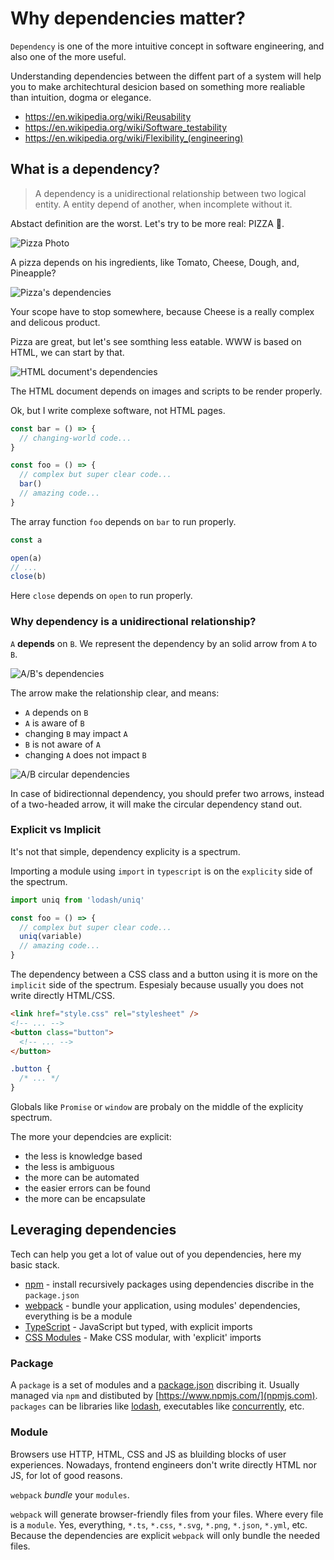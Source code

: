 <!--
  title: Why dependencies matter?
  tags: [software engineering, software architecture]
-->

# Why dependencies matter?

`Dependency` is one of the more intuitive concept in software engineering, and also one of the more useful.

Understanding dependencies between the diffent part of a system will help you to make architechtural desicion based on something more realiable than intuition, dogma or elegance.

- https://en.wikipedia.org/wiki/Reusability
- https://en.wikipedia.org/wiki/Software_testability
- https://en.wikipedia.org/wiki/Flexibility_(engineering)


## What is a dependency?

> A dependency is a unidirectional relationship between two logical entity. A entity depend of another, when incomplete without it.

Abstact definition are the worst. Let's try to be more real: PIZZA 🍕.

![Pizza Photo](./pizza.jpg)

A pizza depends on his ingredients, like Tomato, Cheese, Dough, and, Pineapple?

![Pizza's dependencies](./pizza.svg)

Your scope have to stop somewhere, because Cheese is a really complex and delicous product.

Pizza are great, but let's see somthing less eatable. WWW is based on HTML, we can start by that.

![HTML document's dependencies](./html.svg)

The HTML document depends on images and scripts to be render properly.

Ok, but I write complexe software, not HTML pages.

```typescript
const bar = () => {
  // changing-world code...
}

const foo = () => {
  // complex but super clear code...
  bar()
  // amazing code...
}
```

The array function `foo` depends on `bar` to run properly.


```typescript
const a

open(a)
// ...
close(b)
```

Here `close` depends on `open` to run properly.


### Why dependency is a unidirectional relationship?

`A` **depends** on `B`. We represent the dependency by an solid arrow from `A` to `B`.

![A/B's dependencies](./a-b.svg)

The arrow make the relationship clear, and means:

- `A` depends on `B`
- `A` is aware of `B`
- changing `B` may impact `A`
- `B` is not aware of `A`
- changing `A` does not impact `B`

![A/B circular dependencies](./a-b-circular.svg)

In case of bidirectionnal dependency, you should prefer two arrows, instead of a two-headed arrow, it will make the circular dependency stand out.


### Explicit vs Implicit

It's not that simple, dependency explicity is a spectrum.

Importing a module using `import` in `typescript` is on the `explicity` side of the spectrum.

```typescript
import uniq from 'lodash/uniq'

const foo = () => {
  // complex but super clear code...
  uniq(variable)
  // amazing code...
}
```

The dependency between a CSS class and a button using it is more on the `implicit` side of the spectrum. Espesialy because usually you does not write directly HTML/CSS.

```html
<link href="style.css" rel="stylesheet" />
<!-- ... -->
<button class="button">
  <!-- ... -->
</button>
```

```css
.button {
  /* ... */
}
```

Globals like `Promise` or `window` are probaly on the middle of the explicity spectrum.

The more your dependcies are explicit:

- the less is knowledge based
- the less is ambiguous
- the more can be automated
- the easier errors can be found
- the more can be encapsulate


## Leveraging dependencies

Tech can help you get a lot of value out of you dependencies, here my basic stack.

- [npm](https://www.npmjs.com/) - install recursively packages using dependencies discribe in the `package.json`
- [webpack](https://webpack.js.org/) - bundle your application, using modules' dependencies, everything is be a module
- [TypeScript](https://www.typescriptlang.org/) - JavaScript but typed, with explicit imports
- [CSS Modules](https://github.com/css-modules/css-modules) - Make CSS modular, with 'explicit' imports


### Package

A `package` is a set of modules and a [package.json](https://docs.npmjs.com/cli/v7/configuring-npm/package-json) discribing it. Usually managed via `npm` and distibuted by [https://www.npmjs.com/](npmjs.com). `packages` can be libraries like [lodash](https://www.npmjs.com/package/lodash), executables like [concurrently](https://www.npmjs.com/package/concurrently), etc.
<!-- TODO: find more examples -->


### Module

Browsers use HTTP, HTML, CSS and JS as bluilding blocks of user experiences. Nowadays, frontend engineers don't write directly HTML nor JS, for lot of good reasons.
<!-- TODO: find resources about 'good reasons to not wrote HTML/JS/CSS directly' -->

`webpack` *bundle* your `modules`.

`webpack` will generate browser-friendly files from your files. Where every file is a `module`. Yes, everything, `*.ts`, `*.css`, `*.svg`, `*.png`, `*.json`, `*.yml`, etc. Because the dependencies are explicit `webpack` will only bundle the needed files.
